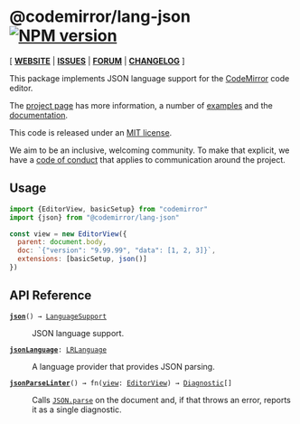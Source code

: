 <!-- NOTE: README.md is generated from src/README.md -->

# @codemirror/lang-json [![NPM version](https://img.shields.io/npm/v/@codemirror/lang-json.svg)](https://www.npmjs.org/package/@codemirror/lang-json)

[ [**WEBSITE**](https://codemirror.net/) | [**ISSUES**](https://github.com/codemirror/dev/issues) | [**FORUM**](https://discuss.codemirror.net/c/next/) | [**CHANGELOG**](https://github.com/codemirror/lang-json/blob/main/CHANGELOG.md) ]

This package implements JSON language support for the
[CodeMirror](https://codemirror.net/) code editor.

The [project page](https://codemirror.net/) has more information, a
number of [examples](https://codemirror.net/examples/) and the
[documentation](https://codemirror.net/docs/).

This code is released under an
[MIT license](https://github.com/codemirror/lang-json/tree/main/LICENSE).

We aim to be an inclusive, welcoming community. To make that explicit,
we have a [code of
conduct](http://contributor-covenant.org/version/1/1/0/) that applies
to communication around the project.

## Usage

```javascript
import {EditorView, basicSetup} from "codemirror"
import {json} from "@codemirror/lang-json"

const view = new EditorView({
  parent: document.body,
  doc: `{"version": "9.99.99", "data": [1, 2, 3]}`,
  extensions: [basicSetup, json()]
})
```

## API Reference

<dl>
<dt id="user-content-json">
  <code><strong><a href="#user-content-json">json</a></strong>() → <a href="https://codemirror.net/docs/ref#language.LanguageSupport">LanguageSupport</a></code></dt>

<dd><p>JSON language support.</p>
</dd>
<dt id="user-content-jsonlanguage">
  <code><strong><a href="#user-content-jsonlanguage">jsonLanguage</a></strong>: <a href="https://codemirror.net/docs/ref#language.LRLanguage">LRLanguage</a></code></dt>

<dd><p>A language provider that provides JSON parsing.</p>
</dd>
<dt id="user-content-jsonparselinter">
  <code><strong><a href="#user-content-jsonparselinter">jsonParseLinter</a></strong>() → fn(<a id="user-content-jsonparselinter^returns^view" href="#user-content-jsonparselinter^returns^view">view</a>: <a href="https://codemirror.net/docs/ref#view.EditorView">EditorView</a>) → <a href="https://codemirror.net/docs/ref#lint.Diagnostic">Diagnostic</a>[]</code></dt>

<dd><p>Calls
<a href="https://developer.mozilla.org/en-US/docs/Web/JavaScript/Reference/Global_Objects/JSON/parse"><code>JSON.parse</code></a>
on the document and, if that throws an error, reports it as a
single diagnostic.</p>
</dd>
</dl>
